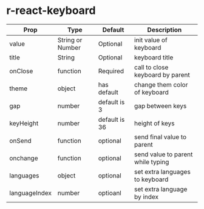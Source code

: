 # r-react-keyboard
Prop          | Type             | Default       | Description
------------- | ---------------- | ------------- |---------------------------------
value         | String or Number | Optional      | init value of keyboard
title         | String           | Optional      | keyboard title
onClose       | function         | Required      | call to close keyboard by parent
theme         | object           | has default   | change them color of keyboard
gap           | number           | default is 3  | gap between keys
keyHeight     | number           | default is 36 | height of keys
onSend        | function         | optional      | send final value to parent
onchange      | function         | optional      | send value to parent while typing
languages     | object           | optional      | set extra languages to keyboard
languageIndex | number           | optioanl      | set extra language by index


